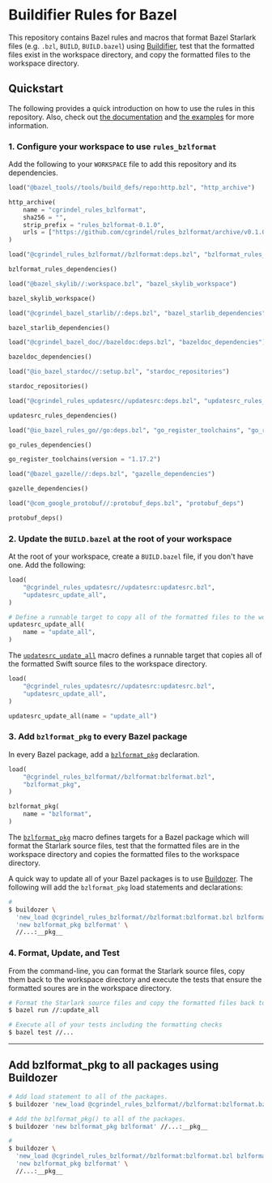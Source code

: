 # Buildifier Rules for Bazel

This repository contains Bazel rules and macros that format Bazel Starlark files (e.g. `.bzl`,
`BUILD`, `BUILD.bazel`) using
[Buildifier](https://github.com/bazelbuild/buildtools/tree/master/buildifier), test that the
formatted files exist in the workspace directory, and copy the formatted files to the workspace
directory.

## Quickstart

The following provides a quick introduction on how to use the rules in this repository. Also, check
out [the documentation](/doc/) and [the examples](/examples/) for more information.

### 1. Configure your workspace to use `rules_bzlformat`

Add the following to your `WORKSPACE` file to add this repository and its dependencies.

```python
load("@bazel_tools//tools/build_defs/repo:http.bzl", "http_archive")

http_archive(
    name = "cgrindel_rules_bzlformat",
    sha256 = "",
    strip_prefix = "rules_bzlformat-0.1.0",
    urls = ["https://github.com/cgrindel/rules_bzlformat/archive/v0.1.0.tar.gz"],
)

load("@cgrindel_rules_bzlformat//bzlformat:deps.bzl", "bzlformat_rules_dependencies")

bzlformat_rules_dependencies()

load("@bazel_skylib//:workspace.bzl", "bazel_skylib_workspace")

bazel_skylib_workspace()

load("@cgrindel_bazel_starlib//:deps.bzl", "bazel_starlib_dependencies")

bazel_starlib_dependencies()

load("@cgrindel_bazel_doc//bazeldoc:deps.bzl", "bazeldoc_dependencies")

bazeldoc_dependencies()

load("@io_bazel_stardoc//:setup.bzl", "stardoc_repositories")

stardoc_repositories()

load("@cgrindel_rules_updatesrc//updatesrc:deps.bzl", "updatesrc_rules_dependencies")

updatesrc_rules_dependencies()

load("@io_bazel_rules_go//go:deps.bzl", "go_register_toolchains", "go_rules_dependencies")

go_rules_dependencies()

go_register_toolchains(version = "1.17.2")

load("@bazel_gazelle//:deps.bzl", "gazelle_dependencies")

gazelle_dependencies()

load("@com_google_protobuf//:protobuf_deps.bzl", "protobuf_deps")

protobuf_deps()
```

### 2. Update the `BUILD.bazel` at the root of your workspace

At the root of your workspace, create a `BUILD.bazel` file, if you don't have one. Add the
following:

```python
load(
    "@cgrindel_rules_updatesrc//updatesrc:updatesrc.bzl",
    "updatesrc_update_all",
)

# Define a runnable target to copy all of the formatted files to the workspace directory.
updatesrc_update_all(
    name = "update_all",
)
```

The
[`updatesrc_update_all`](https://github.com/cgrindel/rules_updatesrc/blob/main/doc/rules_and_macros_overview.md#updatesrc_update_all)
macro defines a runnable target that copies all of the formatted Swift source files to the workspace
directory.


```python
load(
    "@cgrindel_rules_updatesrc//updatesrc:updatesrc.bzl",
    "updatesrc_update_all",
)

updatesrc_update_all(name = "update_all")
```

### 3. Add `bzlformat_pkg` to every Bazel package

In every Bazel package, add a [`bzlformat_pkg`](/doc/rules_and_macros_overview.md#bzlformat_pkg)
declaration.

```python
load(
    "@cgrindel_rules_bzlformat//bzlformat:bzlformat.bzl",
    "bzlformat_pkg",
)

bzlformat_pkg(
    name = "bzlformat",
)
```

The [`bzlformat_pkg`](/doc/rules_and_macros_overview.md#bzlformat_pkg) macro defines targets for a
Bazel package which will format the Starlark source files, test that the formatted files are in the
workspace directory and copies the formatted files to the workspace directory.

A quick way to update all of your Bazel packages is to use
[Buildozer](https://github.com/bazelbuild/buildtools/blob/master/buildozer/README.md). The following
will add the `bzlformat_pkg` load statements and declarations:

```sh
# 
$ buildozer \
  'new_load @cgrindel_rules_bzlformat//bzlformat:bzlformat.bzl bzlformat_pkg' \
  'new bzlformat_pkg bzlformat' \
  //...:__pkg__
```

### 4. Format, Update, and Test

From the command-line, you can format the Starlark source files, copy them back to the workspace
directory and execute the tests that ensure the formatted soures are in the workspace directory.

```sh
# Format the Starlark source files and copy the formatted files back to the workspace directory
$ bazel run //:update_all

# Execute all of your tests including the formatting checks
$ bazel test //...
```


---


## Add bzlformat_pkg to all packages using Buildozer

```sh
# Add load statement to all of the packages.
$ buildozer 'new_load @cgrindel_rules_bzlformat//bzlformat:bzlformat.bzl bzlformat_pkg' //...:__pkg__

# Add the bzlformat_pkg() to all of the packages.
$ buildozer 'new bzlformat_pkg bzlformat' //...:__pkg__
```

```sh
# 
$ buildozer \
  'new_load @cgrindel_rules_bzlformat//bzlformat:bzlformat.bzl bzlformat_pkg' \
  'new bzlformat_pkg bzlformat' \
  //...:__pkg__
```



